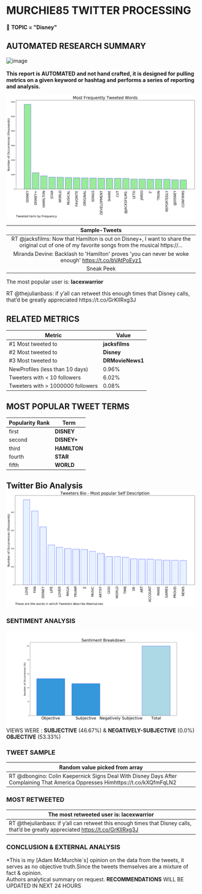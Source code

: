 # MURCHIE85 TWITTER PROCESSING 
&#x1F34E; **TOPIC = "Disney"**

## AUTOMATED RESEARCH SUMMARY

![image](https://marketingplatform.google.com/about/static/images/gmp/analytics-smb-benefit.jpg)
<br></br>
<b> This report is AUTOMATED and not hand crafted, it is designed for pulling metrics on a given keyword or hashtag and performs a series of reporting and analysis.</b>



![image](TWEETS.png)



|                **Sample-Tweets**        |
| :-------------: |
| RT @jacksfilms: Now that Hamilton is out on Disney+, I want to share the original cut of one of my favorite songs from the musical https://… |
| Miranda Devine: Backlash to 'Hamilton' proves 'you can never be woke enough' https://t.co/bVAtPoEyz1 |
| Sneak Peek | The Owl House | Disney Channel https://t.co/o8Zl33pLrX via @YouTube |

The most popular user is: **lacexwarrior**
<div class="alert alert-block alert-danger"> RT @thejulianbass: if y’all can retweet this enough times that Disney calls, that’d be greatly appreciated https://t.co/GrKlIRxg3J</div>

## RELATED METRICS<br>
| Metric | Value |
| ------------- | ------------- |
| #1 Most tweeted to  | **jacksfilms** |
| #2 Most tweeted to  | **Disney** |
| #3 Most tweeted to  | **DRMovieNews1** |
| NewProfiles (less than 10 days) | 0.96%  |
| Tweeters with < 10 followers  | 6.02%|
| Tweeters with > 1000000 followers  | 0.08%  |



## MOST POPULAR TWEET TERMS 


| Popularity Rank  | Term |
| ------------- | ------------- |
| first  | **DISNEY**  |
| second  | **DISNEY+**  |
| third  | **HAMILTON** |
| fourth  | **STAR**  |
| fifth  | **WORLD**  |


## Twitter Bio Analysis![image](BIO.png)
### SENTIMENT ANALYSIS
![image](sentiment.png)
VIEWS WERE : **SUBJECTIVE**  (46.67%) & **NEGATIVELY-SUBJECTIVE** (0.0%) **OBJECTIVE** (53.33%)

### TWEET SAMPLE 
| Random value picked from array |
| ------------- |
|RT @dbongino: Colin Kaepernick Signs Deal With Disney Days After Complaining That America Oppresses Himhttps://t.co/kXQfmFqLN2 |

### MOST RETWEETED 

| The most retweeted user is: **lacexwarrior**  |
| ------------- |
| RT @thejulianbass: if y’all can retweet this enough times that Disney calls, that’d be greatly appreciated https://t.co/GrKlIRxg3J |

### CONCLUSION & EXTERNAL ANALYSIS

*This is my [Adam McMurchie`s] opinion on the data from the tweets, it serves as no objective truth.Since the tweets themselves are a mixture of fact & opinion.<br>
Authors analytical summary on request.
**RECOMMENDATIONS** WILL BE UPDATED IN NEXT  24 HOURS <br>